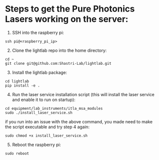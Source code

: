 # Steps to get the Pure Photonics Lasers working on the server:
1. SSH into the raspberry pi:
```
ssh pi@<raspberry_pi_ip>
```
2. Clone the lightlab repo into the home directory:
```
cd ~
git clone git@github.com:Shastri-Lab/lightlab.git
```
3. Install the lightlab package:
```
cd lightlab
pip install -e .
```
4. Run the laser service installation script (this will install the laser service and enable it to run on startup):
```
cd equipment/lab_instruments/itla_msa_modules
sudo ./install_laser_service.sh
```
if you run into an issue with the above command, you made need to make the script executable and try step 4 again:
```
sudo chmod +x install_laser_service.sh
```
5. Reboot the raspberry pi:
```
sudo reboot
```